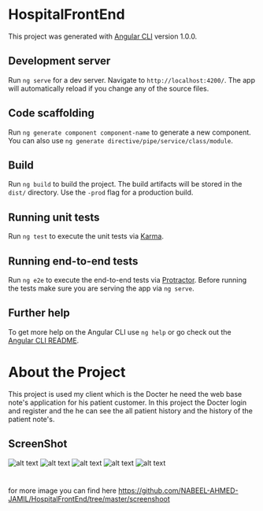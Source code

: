 # HospitalFrontEnd

This project was generated with [Angular CLI](https://github.com/angular/angular-cli) version 1.0.0.

## Development server

Run `ng serve` for a dev server. Navigate to `http://localhost:4200/`. The app will automatically reload if you change any of the source files.

## Code scaffolding

Run `ng generate component component-name` to generate a new component. You can also use `ng generate directive/pipe/service/class/module`.

## Build

Run `ng build` to build the project. The build artifacts will be stored in the `dist/` directory. Use the `-prod` flag for a production build.

## Running unit tests

Run `ng test` to execute the unit tests via [Karma](https://karma-runner.github.io).

## Running end-to-end tests

Run `ng e2e` to execute the end-to-end tests via [Protractor](http://www.protractortest.org/).
Before running the tests make sure you are serving the app via `ng serve`.

## Further help

To get more help on the Angular CLI use `ng help` or go check out the [Angular CLI README](https://github.com/angular/angular-cli/blob/master/README.md).
# About the Project
This project is used my client which is the Docter he need the web base note's application for his patient customer.
In this project the Docter login and register and the he can see the all patient history and the history of the patient note's.
## ScreenShot
![alt text](https://github.com/NABEEL-AHMED-JAMIL/HospitalFrontEnd/blob/master/screenshoot/Screenshot%20(382).png)
![alt text](https://github.com/NABEEL-AHMED-JAMIL/HospitalFrontEnd/blob/master/screenshoot/Screenshot%20(383).png)
![alt text](https://github.com/NABEEL-AHMED-JAMIL/HospitalFrontEnd/blob/master/screenshoot/Screenshot%20(384).png)
![alt text](https://github.com/NABEEL-AHMED-JAMIL/HospitalFrontEnd/blob/master/screenshoot/Screenshot%20(385).png)
![alt text](https://github.com/NABEEL-AHMED-JAMIL/HospitalFrontEnd/blob/master/screenshoot/Screenshot%20(386).png)
#
for more image you can find here https://github.com/NABEEL-AHMED-JAMIL/HospitalFrontEnd/tree/master/screenshoot

